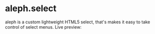 # aleph.select
aleph is a custom lightweight HTML5 select, that's makes it easy to take control of select menus.
Live preview: <a href="https://boushib.github.io/aleph/index.html"></a>
